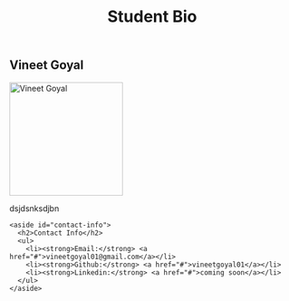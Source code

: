 <!DOCTYPE html>

<!-- CSS Stylesheets with Relative Paths -->

<html lang="en-us">
<head>
  <meta charset="UTF-8">
  <title>CSS Stylesheets with Relative Paths</title>

  <!-- This line is money! It points your HTML to the CSS file. -->
  <!-- Notice the "relative" pathway? It matches a file inside our current directory's "assets" folder. Open it to see our style rules. -->
  <link rel="stylesheet" type="text/css" href="style.css">
</head>

<body>

  <header>
    <h1>Student Bio</h1>
  </header>

  <main class="container">
    <section id="main-bio">
      <section id="figure">
        <h2 id="bio-name">Vineet Goyal</h2>
        <img id="bio-image" width="200" src="C:\Users\vinee\Pictures\Saved Pictures\3.jpg" alt="Vineet Goyal">
      </section>
      <p>dsjdsnksdjbn</a></p>
    </section>

    <aside id="contact-info">
      <h2>Contact Info</h2>
      <ul>
        <li><strong>Email:</strong> <a href="#">vineetgoyal01@gmail.com</a></li>
        <li><strong>Github:</strong> <a href="#">vineetgoyal01</a></li>
        <li><strong>Linkedin:</strong> <a href="#">coming soon</a></li>
      </ul>
    </aside>
  </main>

</body>

</html>
